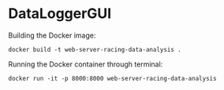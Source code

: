 # DataLoggerGUI

Building the Docker image:
```
docker build -t web-server-racing-data-analysis .
```
Running the Docker container through terminal:
```
docker run -it -p 8000:8000 web-server-racing-data-analysis
```